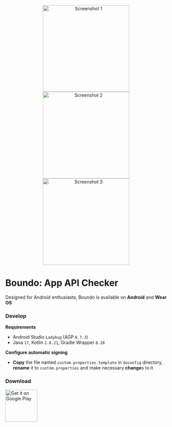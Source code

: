 <p align="center">
  <img src="doconfig/markdown/shot1.png" width="270" alt="Screenshot 1">
  <img src="doconfig/markdown/shot2.png" width="270" alt="Screenshot 2">
  <img src="doconfig/markdown/shot3.png" width="270" alt="Screenshot 3">
</p>

# Boundo: App API Checker

Designed for Android enthusiasts, Boundo is available on **Android** and **Wear OS**

### Develop
**Requirements**
- Android Studio `Ladybug` (AGP `8.7.3`)
- Java `17`, Kotlin `2.0.21`, Gradle Wrapper `8.10`

**Configure automatic signing**
- **Copy** the file named `custom.properties.template` in `doconfig` directory,
  **rename** it to `custom.properties` and make necessary **change**s to it

### Download
[<img alt='Get it on Google Play' src='https://play.google.com/intl/en_us/badges/static/images/badges/en_badge_web_generic.png' height='100'/>](
https://play.google.com/store/apps/details?id=com.madness.collision&pcampaignid=pcampaignidMKT-Other-global-all-co-prtnr-py-PartBadge-Mar2515-1)
